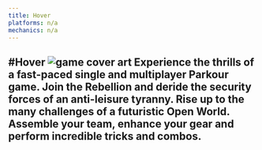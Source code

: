```yaml
---
title: Hover
platforms: n/a
mechanics: n/a
---
```

#Hover
![game cover art](//steamcdn-a.akamaihd.net/steam/apps/280180/header.jpg?t=1537521374 "Logo Title Text 1")
Experience the thrills of a fast-paced single and multiplayer Parkour game. Join the Rebellion and deride the security forces of an anti-leisure tyranny. Rise up to the many challenges of a futuristic Open World. Assemble your team, enhance your gear and perform incredible tricks and combos.
-

